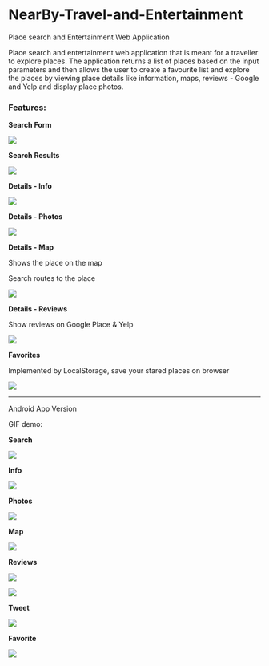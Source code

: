 # NearBy-Travel-and-Entertainment
Place search and Entertainment Web Application

Place search and entertainment web application that is meant for a traveller to explore places. The application returns a list of places based on the input parameters and then allows the user to create a favourite list and explore the places by viewing place details like information, maps, reviews - Google and Yelp and display place photos.

### Features:

**Search Form**

![](http://dyns724re0kmw.cloudfront.net/14242707.jpg)

**Search Results**

![](http://dyns724re0kmw.cloudfront.net/11340494.jpg)

**Details - Info**

![](http://dyns724re0kmw.cloudfront.net/30821153.jpg)

**Details - Photos**

![](http://dyns724re0kmw.cloudfront.net/4671210.jpg)

**Details - Map**

Shows the place on the map 

Search routes to the place 

![](http://dyns724re0kmw.cloudfront.net/37509790.jpg)

**Details - Reviews**

Show reviews on Google Place & Yelp

![](http://dyns724re0kmw.cloudfront.net/26865729.jpg)

**Favorites**

Implemented by LocalStorage, save your stared places on browser

![](http://dyns724re0kmw.cloudfront.net/36331208.jpg)

***

Android App Version

GIF demo:

**Search**

![](http://dyns724re0kmw.cloudfront.net/74877552.jpg)

**Info**

![](http://dyns724re0kmw.cloudfront.net/info.gif)

**Photos**

![](http://dyns724re0kmw.cloudfront.net/photo.gif)

**Map**

![](http://dyns724re0kmw.cloudfront.net/map.gif)

**Reviews**

![](http://dyns724re0kmw.cloudfront.net/review1.gif)

![](http://dyns724re0kmw.cloudfront.net/review2.gif)

**Tweet**

![](http://dyns724re0kmw.cloudfront.net/tweet.gif)

**Favorite**

![](http://dyns724re0kmw.cloudfront.net/favorite.gif)

